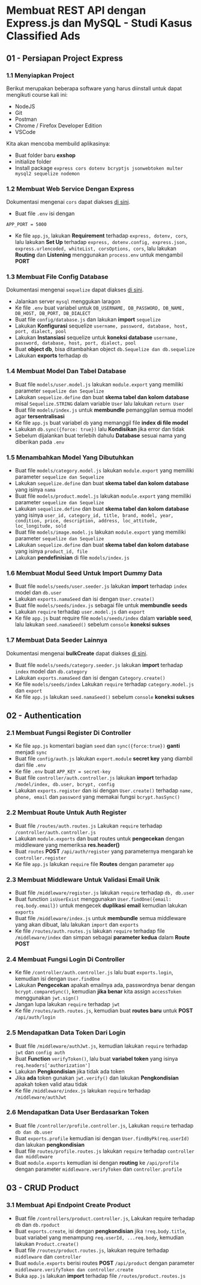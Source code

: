 # Membuat REST API dengan Express.js dan MySQL - Studi Kasus Classified Ads  

## 01 - Persiapan Project Express  
### 1.1 Menyiapkan Project  
Berikut merupakan beberapa software yang harus diinstall untuk dapat mengikuti course kali ini:
- NodeJS
- Git
- Postman
- Chrome / Firefox Developer Edition
- VSCode  

Kita akan mencoba membuild aplikasinya:
- Buat folder baru **exshop**
- initialize folder
- Install package `express cors dotenv bcryptjs jsonwebtoken multer mysql2 sequelize nodemon`  

### 1.2 Membuat Web Service Dengan Express  
Dokumentasi mengenai `cors` dapat diakses [di sini](https://expressjs.com/en/resources/middleware/cors.html).
- Buat file `.env` isi dengan
```
APP_PORT = 5000
```
- Ke file `app.js`, lakukan **Requirement** terhadap `express, dotenv, cors`, lalu lakukan **Set Up** terhadap `express, dotenv.config, express.json, express.urlencoded, whiteList, corsOptions, cors`, lalu lakukan **Routing** dan **Listening** menggunakan `process.env` untuk mengambil **PORT**  

### 1.3 Membuat File Config Database  
Dokumentasi mengenai `sequelize` dapat diakses [di sini](https://sequelize.org/).
- Jalankan server `mysql` menggukan laragon
- Ke file `.env` buat variabel untuk `DB_USERNAME, DB_PASSWORD, DB_NAME, DB_HOST, DB_PORT, DB_DIALECT`
- Buat file `config/database.js` dan lakukan **import** `sequelize`
- Lakukan **Konfigurasi** sequelize `username, password, database, host, port, dialect, pool`
- Lakukan **Instansiasi** sequelize untuk **koneksi database** `username, password, database, host, port, dialect, pool`
- Buat **object db**, bisa ditambahkan object `db.Sequelize dan db.sequelize`
- Lakukan **exports** terhadap `db`  

### 1.4 Membuat Model Dan Tabel Database  
- Buat file `models/user.model.js` lakukan `module.export` yang memiliki parameter `sequelize dan Sequelize`
- Lakukan `sequelize.define` dan buat **skema tabel dan kolom database** misal `Sequelize.STRING` dalam variable `User` lalu lakukan `return User`
- Buat file `models/index.js` untuk **membundle** pemanggilan semua model agar **tersentralisasi**
- Ke file `app.js` buat variabel `db` yang memanggil file **index di file model**
- Lakukan `db.sync({force: true})` lalu **Kondisikan** jika error dan tidak
- Sebelum dijalankan buat terlebih dahulu **Database** sesuai nama yang diberikan pada `.env`  

### 1.5 Menambahkan Model Yang Dibutuhkan  
- Buat file `models/category.model.js` lakukan `module.export` yang memiliki parameter `sequelize dan Sequelize`
- Lakukan `sequelize.define` dan buat **skema tabel dan kolom database** yang isinya `nama`
- Buat file `models/product.model.js` lakukan `module.export` yang memiliki parameter `sequelize dan Sequelize`
- Lakukan `sequelize.define` dan buat **skema tabel dan kolom database** yang isinya `user_id, category_id, title, brand, model, year, condition, price, description, address, loc_attitude, loc_longitude, sold`
- Buat file `models/image.model.js` lakukan `module.export` yang memiliki parameter `sequelize dan Sequelize`
- Lakukan `sequelize.define` dan buat **skema tabel dan kolom database** yang isinya `product_id, file`
- Lakukan **pendefinisian** di file `models/index.js`  

### 1.6 Membuat Modul Seed Untuk Import Dummy Data  
- Buat file `models/seeds/user.seeder.js` lakukan **import** terhadap `index` model dan `db.user`
- Lakukan `exports.namaSeed` dan isi dengan `User.create()`
- Buat file `models/seeds/index.js` sebagai file untuk **membundle seeds**
- Lakukan `require` terhadap `user.model.js` dan `export`
- Ke file `app.js` buat require file `models/seeds/index` dalam **variable seed**, lalu lakukan `seed.namaSeed()` sebelum `console` **koneksi sukses**  

### 1.7 Membuat Data Seeder Lainnya  
Dokumentasi mengenai **bulkCreate** dapat diakses [di sini](https://sequelize.org/v5/manual/instances.html#working-in-bulk--creating--updating-and-destroying-multiple-rows-at-once-).
- Buat file `models/seeds/category.seeder.js` lakukan **import** terhadap `index` model dan `db.category`
- Lakukan `exports.namaSeed` dan isi dengan `Category.create()`
- Ke file `models/seeds/index` Lakukan `require` terhadap `category.model.js` dan `export`
- Ke file `app.js` lakukan `seed.namaSeed()` sebelum `console` **koneksi sukses**  

## 02 - Authentication  
### 2.1 Membuat Fungsi Register Di Controller  
- Ke file `app.js` komentari bagian `seed` dan `sync({force:true})` **ganti** menjadi `sync`
- Buat file `config/auth.js` lakukan `export.module` **secret key** yang diambil dari file `.env`
- Ke file `.env` buat `APP_KEY = secret-key`
- Buat file `controller/auth.controller.js` lakukan **import** terhadap `/model/index, db.user, bcrypt, config`
- Lakukan `exports.register` dan isi dengan `User.create()` terhadap `name, phone, email` dan `password` yang memakai fungsi `bcrypt.hasSync()`  

### 2.2 Membuat Route Untuk Auth Register  
- Buat file `/routes/auth.routes.js` Lakukan `require` terhadap `/controller/auth.controller.js`
- Lakukan `module.exports` dan buat routes untuk **pengecekan** dengan middleware yang memeriksa **res.header()**
- Buat `routes` **POST** `/api/auth/register` yang parameternya mengarah ke `controller.register`
- Ke file `app.js` lakukan `require` file **Routes** dengan parameter `app`  

### 2.3 Membuat Middleware Untuk Validasi Email Unik  
- Buat file `/middleware/register.js` lakukan `require` terhadap `db, db.user`
- Buat function `isUserExist` menggunakan `User.findOne({email: req.body.email})` untuk mengecek **duplikasi email** kemudian lakukan `exports`
- Buat file `/middleware/index.js` untuk **membundle** semua middleware yang akan dibuat, lalu lakukan `import` dan `exports`
- Ke file `/routes/auth.routes.js` lakukan `require` terhadap file `/middleware/index` dan simpan sebagai **parameter kedua** dalam **Route POST**  

### 2.4 Membuat Fungsi Login Di Controller  
- Ke file `/controller/auth.controller.js` lalu buat `exports.login`, kemudian isi dengan `User.findOne`
- Lakukan **Pengecekan** apakah emailnya ada, passwordnya benar dengan `bcrypt.compareSync()`, kemudian **jika benar** kita assign `accessToken` menggunakan `jwt.sign()`
- Jangan lupa lakukan `require` terhadap `jwt`
- Ke file `/routes/auth.routes.js`, kemudian buat **routes baru** untuk **POST** `/api/auth/login`  

### 2.5 Mendapatkan Data Token Dari Login  
- Buat file `/middleware/authJwt.js`, kemudian lakukan `require` terhadap `jwt` dan `config auth`
- Buat **Function** `verifyToken()`, lalu buat **variabel token** yang isinya `req.headers['authorization']`
- Lakukan **Pengkondisian** jika tidak ada token
- Jika **ada** token gunakan `jwt.verify()` dan lakukan **Pengkondisian** apakah token valid atau tidak
- Ke file `/middleware/index.js` lakukan `require` terhadap `/middleware/authJwt`  

### 2.6 Mendapatkan Data User Berdasarkan Token  
- Buat file `/controller/profile.controller.js`, Lakukan `require` terhadap `db dan db.user` 
- Buat `exports.profile` kemudian isi dengan `User.findByPk(req.userId)` dan lakukan **pengkondisian**
- Buat file `routes/profile.routes.js` lakukan `require` terhadap `controller dan middleware`
- Buat `module.exports` kemudian isi dengan **routing** ke `/api/profile` dengan parameter `middleware.verifyToken` dan `controller.profile`  

## 03 - CRUD Product  
### 3.1 Membuat Api Endpoint Create Product  
- Buat file `/controllers/product.controller.js`, Lakukan require terhadap `db` dan `db.rpoduct`
- Buat `exports.create`, isi dengan **pengkondisian** jika `!req.body.title`, buat variabel yang menampung `req.userId, ...req.body`, kemudian lakukan `Product.create()`
- Buat file `/routes/product.routes.js`, lakukan require terhadap `middleware` dan `controller`
- Buat `module.exports` berisi routes **POST** `/api/product` dengan parameter `middleware.verifyToken dan controller.create`
- Buka `app.js` lakukan **import** terhadap file `/routes/product.routes.js`